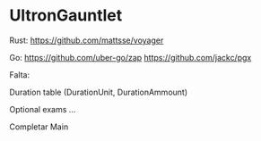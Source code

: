 # UltronGauntlet

Rust:
<https://github.com/mattsse/voyager>

Go:
<https://github.com/uber-go/zap>
<https://github.com/jackc/pgx>

Falta:

Duration table (DurationUnit, DurationAmmount)

Optional exams ...

Completar Main
